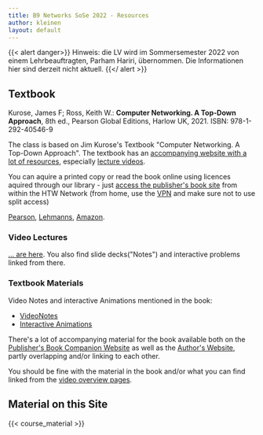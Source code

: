```yaml
---
title: B9 Networks SoSe 2022 - Resources
author: kleinen
layout: default
---
```

{{< alert danger>}}
Hinweis: die LV wird im Sommersemester 2022 von einem Lehrbeauftragten, Parham Hariri, übernommen. Die Informationen hier sind derzeit nicht aktuell.
{{</ alert >}}

## Textbook

Kurose, James F; Ross, Keith W.: __Computer Networking. A Top-Down Approach__, 8th ed., Pearson Global Editions, Harlow UK, 2021.
ISBN: 978-1-292-40546-9

The class is based on Jim Kurose's Textbook "Computer Networking. A Top-Down Approach".
The textbook has an [accompanying website with a lot of resources](https://gaia.cs.umass.edu/kurose_ross/index.php),
especially [lecture videos](https://gaia.cs.umass.edu/kurose_ross/lectures.php).

You can aquire a printed copy or read the book online using licences aquired
through our library - just [access the publisher's book site](https://elibrary.pearson.de/book/99.150005/9781292405513) from within the HTW
Network (from home, use the [VPN]((https://rz.htw-berlin.de/anleitungen/vpn/)) and make sure not to use split access)

[Pearson](https://www.pearson.de/computer-networking-global-edition),
[Lehmanns](https://www.lehmanns.de/shop/mathematik-informatik/56287656-9781292405469-computer-networking-global-edition),
[Amazon](https://www.amazon.de/Computer-Networking-Global-James-Kurose/dp/1292405465?source=ps-sl-shoppingads-lpcontext&psc=1?th=1&psc=1).


### Video Lectures

[... are here](https://gaia.cs.umass.edu/kurose_ross/lectures.php). You also find slide decks("Notes") and interactive problems linked from there.

### Textbook Materials

Video Notes and interactive Animations mentioned in the book:

* [VideoNotes](https://media.pearsoncmg.com/ph/esm/ecs_kurose_compnetwork_8/cw/content/videonotes.php)
* [Interactive Animations](https://media.pearsoncmg.com/ph/esm/ecs_kurose_compnetwork_8/cw/#interactiveanimations)


There's a lot of accompanying material for the book available both on the
[Publisher's Book Companion Website](https://media.pearsoncmg.com/ph/esm/ecs_kurose_compnetwork_8/cw/)
as well as the [Author's Website](https://gaia.cs.umass.edu/kurose_ross/index.php),
partly overlapping and/or linking to each other.

You should be fine with the material in the book and/or what you can find linked from the [video overview pages](https://gaia.cs.umass.edu/kurose_ross/lectures.php).

## Material on this Site

{{< course_material >}}
